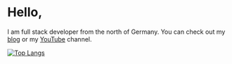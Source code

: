 Hello,
======
I am full stack developer from the north of Germany. You can check out my [blog](https://axju.de) or my [YouTube](https://www.youtube.com/channel/UCFFrfCiHAh0gaQvGZBYMsuA) channel.

[![Top Langs](https://github-readme-stats.vercel.app/api/top-langs/?username=axju&layout=compact&theme=dark&hide=html,css)](https://github.com/anuraghazra/github-readme-stats)
